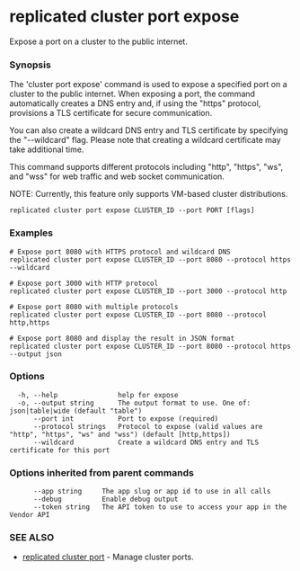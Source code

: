 # replicated cluster port expose

Expose a port on a cluster to the public internet.

### Synopsis

The 'cluster port expose' command is used to expose a specified port on a cluster to the public internet. When exposing a port, the command automatically creates a DNS entry and, if using the "https" protocol, provisions a TLS certificate for secure communication.

You can also create a wildcard DNS entry and TLS certificate by specifying the "--wildcard" flag. Please note that creating a wildcard certificate may take additional time.

This command supports different protocols including "http", "https", "ws", and "wss" for web traffic and web socket communication.

NOTE: Currently, this feature only supports VM-based cluster distributions.

```
replicated cluster port expose CLUSTER_ID --port PORT [flags]
```

### Examples

```
# Expose port 8080 with HTTPS protocol and wildcard DNS
replicated cluster port expose CLUSTER_ID --port 8080 --protocol https --wildcard

# Expose port 3000 with HTTP protocol
replicated cluster port expose CLUSTER_ID --port 3000 --protocol http

# Expose port 8080 with multiple protocols
replicated cluster port expose CLUSTER_ID --port 8080 --protocol http,https

# Expose port 8080 and display the result in JSON format
replicated cluster port expose CLUSTER_ID --port 8080 --protocol https --output json
```

### Options

```
  -h, --help               help for expose
  -o, --output string      The output format to use. One of: json|table|wide (default "table")
      --port int           Port to expose (required)
      --protocol strings   Protocol to expose (valid values are "http", "https", "ws" and "wss") (default [http,https])
      --wildcard           Create a wildcard DNS entry and TLS certificate for this port
```

### Options inherited from parent commands

```
      --app string     The app slug or app id to use in all calls
      --debug          Enable debug output
      --token string   The API token to use to access your app in the Vendor API
```

### SEE ALSO

* [replicated cluster port](replicated-cli-cluster-port)	 - Manage cluster ports.
